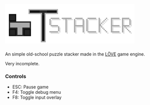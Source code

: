 # ![Game logo](./assets/textures/logo.png)

An simple old-school puzzle stacker made in the [LÖVE](https://www.love2d.org) game engine.

Very incomplete.

### Controls

- ESC: Pause game
- F4: Toggle debug menu
- F8: Toggle input overlay
